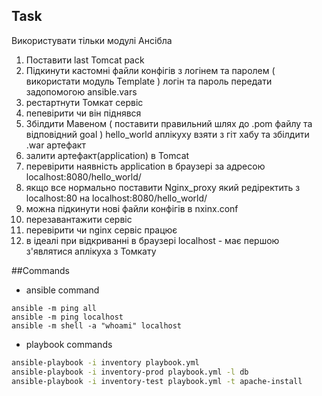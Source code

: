 ## Task
Використувати тільки модулі Ансібла 
1. Поставити last Tomcat pack
3. Підкинути кастомні файли конфігів з логінем та паролем ( використати модуль Template ) логін та пароль передати задопомогою ansible.vars
4. ‎рестартнути Томкат сервіс 
5. ‎пепевірити чи він піднявся 
7. ‎Збілдити Мавеном ( поставити правильний шлях до .pom файлу та відповідний goal ) hello_world аплікуху взяти з гіт хабу та збілдити .war артефакт 
8. ‎залити артефакт(application) в Tomcat 
9. ‎перевірити наявність application в браузері за адресою
 localhost:8080/hello_world/
6. ‎якщо все нормально поставити Nginx_proxy який редіректить з localhost:80 на localhost:8080/hello_world/
7. ‎можна підкинути нові файли конфігів в nxinx.conf 
8. ‎перезавантажити сервіс 
9. ‎перевірити чи nginx сервіс працює 
10. ‎в ідеалі при відкриванні в браузері localhost - має першою з'являтися аплікуха з Томкату 

##Commands

* ansible command
```
ansible -m ping all
ansible -m ping localhost
ansible -m shell -a "whoami" localhost
```

* playbook commands

```bash
ansible-playbook -i inventory playbook.yml
ansible-playbook -i inventory-prod playbook.yml -l db
ansible-playbook -i inventory-test playbook.yml -t apache-install
```

